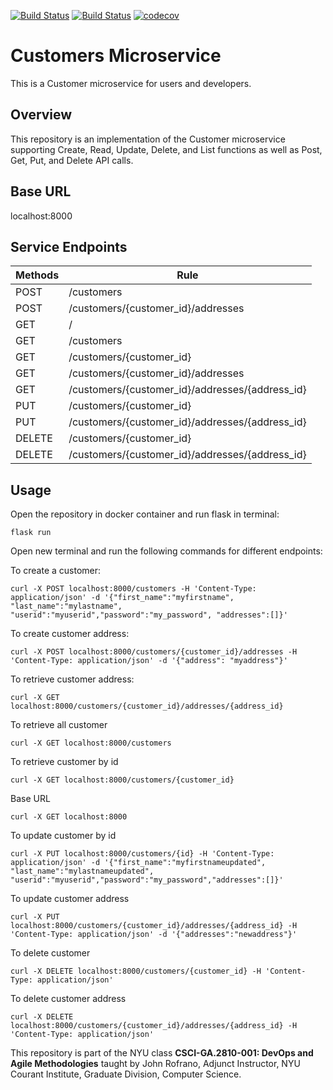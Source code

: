 
[![Build Status](https://github.com/devops-spring2022-customers/customers/actions/workflows/tdd.yml/badge.svg)](https://github.com/devops-spring2022-customers/customers/actions)
[![Build Status](https://github.com/devops-spring2022-customers/customers/actions/workflows/bdd.yml/badge.svg)](https://github.com/devops-spring2022-customers/customers/actions)
[![codecov](https://codecov.io/gh/devops-spring2022-customers/customers/branch/master/graph/badge.svg?token=8HK1MKH1PX)](https://codecov.io/gh/devops-spring2022-customers/customers)

# Customers Microservice

This is a Customer microservice for users and developers.

## Overview

This repository is an implementation of the Customer microservice supporting Create, Read, Update, Delete, and List functions as well as Post, Get, Put, and Delete API calls.

## Base URL

localhost:8000

## Service Endpoints

Methods | Rule |
--- | --- |
POST | /customers |
POST | /customers/{customer_id}/addresses
GET | / |
GET | /customers |
GET | /customers/{customer_id} |
GET | /customers/{customer_id}/addresses |
GET | /customers/{customer_id}/addresses/{address_id} |
PUT | /customers/{customer_id} |
PUT | /customers/{customer_id}/addresses/{address_id} |
DELETE | /customers/{customer_id} |
DELETE | /customers/{customer_id}/addresses/{address_id}|

## Usage

Open the repository in docker container and run flask in terminal:

```console
flask run
```

Open new terminal and run the following commands for different endpoints: 

To create a customer:
```console
curl -X POST localhost:8000/customers -H 'Content-Type: application/json' -d '{"first_name":"myfirstname", "last_name":"mylastname", "userid":"myuserid","password":"my_password", "addresses":[]}'
```

To create customer address:
```console
curl -X POST localhost:8000/customers/{customer_id}/addresses -H 'Content-Type: application/json' -d '{"address": "myaddress"}'
```

To retrieve customer address:
```console
curl -X GET localhost:8000/customers/{customer_id}/addresses/{address_id}
```

To retrieve all customer
```console
curl -X GET localhost:8000/customers
```

To retrieve customer by id
```console
curl -X GET localhost:8000/customers/{customer_id}
```

Base URL
```console
curl -X GET localhost:8000
```

To update customer by id
```console
curl -X PUT localhost:8000/customers/{id} -H 'Content-Type: application/json' -d '{"first_name":"myfirstnameupdated", "last_name":"mylastnameupdated", "userid":"myuserid","password":"my_password","addresses":[]}'
```

To update customer address
```console
curl -X PUT localhost:8000/customers/{customer_id}/addresses/{address_id} -H 'Content-Type: application/json' -d '{"addresses":"newaddress"}'
```

To delete customer
```console
curl -X DELETE localhost:8000/customers/{customer_id} -H 'Content-Type: application/json'
```

To delete customer address
```console
curl -X DELETE localhost:8000/customers/{customer_id}/addresses/{address_id} -H 'Content-Type: application/json'
```

This repository is part of the NYU class **CSCI-GA.2810-001: DevOps and Agile Methodologies** taught by John Rofrano, Adjunct Instructor, NYU Courant Institute, Graduate Division, Computer Science.
